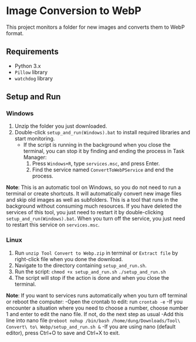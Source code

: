 # Image Conversion to WebP

This project monitors a folder for new images and converts them to WebP format.

## Requirements

- Python 3.x
- `Pillow` library
- `watchdog` library

## Setup and Run

### Windows

1. Unzip the folder you just downloaded.
2. Double-click `setup_and_run(Windows).bat` to install required libraries and start monitoring.
    - If the script is running in the background when you close the terminal, you can stop it by finding and ending the process in Task Manager:
        1. Press `Windows+R`, type `services.msc`, and press Enter.
        2. Find the service named `ConvertToWebPService` and end the process.

**Note**: This is an automatic tool on Windows, so you do not need to run a terminal or create shortcuts. It will automatically convert new image files and skip old images as well as subfolders. This is a tool that runs in the background without consuming much resources. If you have deleted the services of this tool, you just need to restart it by double-clicking `setup_and_run(Windows).bat`. When you turn off the service, you just need to restart this service on `services.msc`.

### Linux

1. Run `unzip Tool Convert to Webp.zip` in terminal or `Extract file` by right-click file when you done the download.
2. Navigate to the directory containing `setup_and_run.sh`.
3. Run the script:
    `chmod +x setup_and_run.sh`
   `./setup_and_run.sh`
4. The script will stop if the action is done and when you close the terminal.

**Note**: If you want to services runs automatically when you turn off terminal or reboot the computer:
    -Open the crontab to edit: run `crontab -e`
    -If you encounter a situation where you need to choose a number, choose number 1 and enter to edit the nano file. If not, do the next step as usual
    -Add this line into nano file `@reboot nohup /bin/bash /home/dung/Downloads/Tool\ Convert\ to\ Webp/setup_and_run.sh &`
    -If you are using nano (default editor), press Ctrl+O to save and Ctrl+X to exit.
